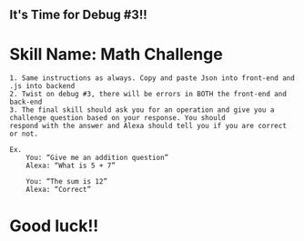 ## It's Time for Debug #3!!

 #  Skill Name: Math Challenge

    1. Same instructions as always. Copy and paste Json into front-end and .js into backend 
    2. Twist on debug #3, there will be errors in BOTH the front-end and back-end 
    3. The final skill should ask you for an operation and give you a challenge question based on your response. You should            respond with the answer and Alexa should tell you if you are correct or not. 
    
    Ex. 
        You: “Give me an addition question”
        Alexa: “What is 5 + 7”
        
        You: “The sum is 12” 
        Alexa: “Correct”

# Good luck!! 

